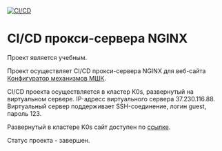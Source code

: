 [![CI/CD](https://github.com/vitaliy-pvs/art/actions/workflows/ci-cd.yaml/badge.svg)](https://github.com/vitaliy-pvs/art/actions/workflows/ci-cd.yaml)

# CI/CD прокси-сервера NGINX

Проект является учебным.

Проект осуществляет CI/CD прокси-сервера NGINX для веб-сайта [Конфигуратор механизмов МШК](https://github.com/vitaliy-pvs/mchk).

CI/CD проекта осуществляется в кластер K0s, развернутый на виртуальном сервере. IP-адресс виртуального сервера 37.230.116.88. Виртуальный сервер поддерживает SSH-соединение, логин guest, пароль 123.

Развернутый в кластере K0s сайт доступен по [ссылке](https://mchk.pythonanywhere.com/).

Статус проекта - завершен.
